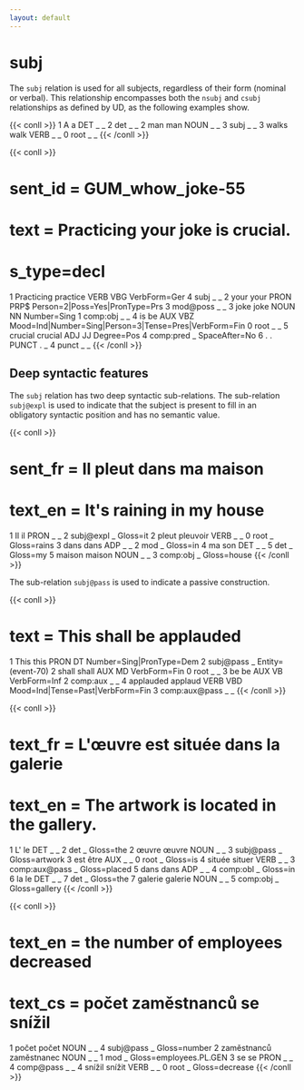 ```yaml
---
layout: default
---
```


# **subj**

The `subj` relation is used for all subjects, regardless of their form (nominal or verbal). This relationship encompasses both the
`nsubj` and `csubj` relationships as defined by UD, as the following examples show.


{{< conll >}}
1	A	a	DET	_	_	2	det	_	_
2	man	man	NOUN	_	_	3	subj	_	_
3	walks	walk	VERB	_	_	0	root	_	_
{{< /conll >}}

{{< conll >}}
# sent_id = GUM_whow_joke-55
# text = Practicing your joke is crucial.
# s_type=decl
1	Practicing	practice	VERB	VBG	VerbForm=Ger	4	subj	_	_
2	your	your	PRON	PRP$	Person=2|Poss=Yes|PronType=Prs	3	mod@poss	_	_
3	joke	joke	NOUN	NN	Number=Sing	1	comp:obj	_	_
4	is	be	AUX	VBZ	Mood=Ind|Number=Sing|Person=3|Tense=Pres|VerbForm=Fin	0	root	_	_
5	crucial	crucial	ADJ	JJ	Degree=Pos	4	comp:pred	_	SpaceAfter=No
6	.	.	PUNCT	.	_	4	punct	_	_
{{< /conll >}}

## Deep syntactic features

The `subj` relation has two deep syntactic sub-relations. The sub-relation `subj@expl` is used to indicate that the subject is present to fill in an obligatory syntactic position and has no semantic value.

{{< conll >}}
# sent_fr = Il pleut dans ma maison
# text_en = It's raining in my house
1	Il	il	PRON	_	_	2	subj@expl	_	Gloss=it
2	pleut	pleuvoir	VERB	_	_	0	root	_	Gloss=rains
3	dans	dans	ADP	_	_	2	mod	_	Gloss=in
4	ma	son	DET	_	_	5	det	_	Gloss=my
5	maison	maison	NOUN	_	_	3	comp:obj	_	Gloss=house
{{< /conll >}}

The sub-relation `subj@pass` is used to indicate a passive construction.

{{< conll >}}
# text = This shall be applauded
1	This	this	PRON	DT	Number=Sing|PronType=Dem	2	subj@pass	_	Entity=(event-70)
2	shall	shall	AUX	MD	VerbForm=Fin	0	root	_	_
3	be	be	AUX	VB	VerbForm=Inf	2	comp:aux	_	_
4	applauded	applaud	VERB	VBD	Mood=Ind|Tense=Past|VerbForm=Fin	3	comp:aux@pass	_	_
{{< /conll >}}

{{< conll >}}
# text_fr = L'œuvre est située dans la galerie
# text_en = The artwork is located in the gallery.
1	L'	le	DET	_	_	2	det	_	Gloss=the
2	œuvre	œuvre	NOUN	_	_	3	subj@pass	_	Gloss=artwork
3	est	être	AUX	_	_	0	root	_	Gloss=is
4	située	situer	VERB	_	_	3	comp:aux@pass	_	Gloss=placed
5	dans	dans	ADP	_	_	4	comp:obl	_	Gloss=in
6	la	le	DET	_	_	7	det	_	Gloss=the
7	galerie	galerie	NOUN	_	_	5	comp:obj	_	Gloss=gallery
{{< /conll >}}


{{< conll >}}
# text_en = the number of employees decreased
# text_cs = počet zaměstnanců se snížil
1	počet	počet	NOUN	_	_	4	subj@pass	_	Gloss=number
2	zaměstnanců	zaměstnanec	NOUN	_	_	1	mod	_	Gloss=employees.PL.GEN
3	se	se	PRON	_	_	4	comp@pass	_	_
4	snížil	snížit	VERB	_	_	0	root	_	Gloss=decrease
{{< /conll >}}
